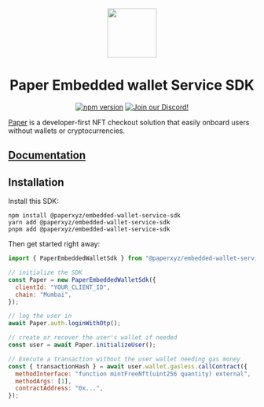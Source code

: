 <p align="center">
    <br />
    <a href="https://paper.xyz"><img src="./assets/paper-logo.svg" width="100" alt=""/></a>
    <br />
</p>
<h1 align="center">Paper Embedded wallet Service SDK</h1>
<p align="center">
    <a href="https://www.npmjs.com/package/@paperxyz/embedded-wallet-service-sdk"><img src="https://img.shields.io/github/package-json/v/paperxyz/embedded-wallet-sdk?color=red&label=npm&logo=npm" alt="npm version"/></a>
    <a href="https://discord.gg/mnUa29J2Fp"><img alt="Join our Discord!" src="https://img.shields.io/discord/936354866358546453.svg?color=7289da&label=discord&logo=discord&style=flat"/></a>
</p>

[Paper](https://paper.xyz) is a developer-first NFT checkout solution that
easily onboard users without wallets or cryptocurrencies.

## [Documentation](https://docs.paper.xyz/docs/embedded-wallets-service-overview)

## Installation

Install this SDK:

```shell
npm install @paperxyz/embedded-wallet-service-sdk
yarn add @paperxyz/embedded-wallet-service-sdk
pnpm add @paperxyz/embedded-wallet-service-sdk
```

Then get started right away:

```js
import { PaperEmbeddedWalletSdk } from "@paperxyz/embedded-wallet-service-sdk";

// initialize the SDK
const Paper = new PaperEmbeddedWalletSdk({
  clientId: "YOUR_CLIENT_ID",
  chain: "Mumbai",
});

// log the user in
await Paper.auth.loginWithOtp();

// create or recover the user's wallet if needed
const user = await Paper.initializeUser();

// Execute a transaction without the user wallet needing gas money
const { transactionHash } = await user.wallet.gasless.callContract({
  methodInterface: "function mintFreeNft(uint256 quantity) external",
  methodArgs: [1],
  contractAddress: "0x...",
});
```
